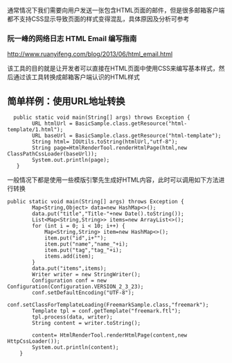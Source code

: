 通常情况下我们需要向用户发送一张包含HTML页面的邮件，但是很多邮箱客户端都不支持CSS显示导致页面的样式变得混乱，具体原因及分析可参考

### 阮一峰的网络日志 HTML Email 编写指南

  http://www.ruanyifeng.com/blog/2013/06/html_email.html

该工具的目的就是让开发者可以直接在HTML页面中使用CSS来编写基本样式，然后通过该工具转换成邮箱客户端认识的HTML样式

## 简单样例：使用URL地址转换
```
  public static void main(String[] args) throws Exception {
        URL htmlUrl = BasicSample.class.getResource("html-template/1.html");
        URL baseUrl = BasicSample.class.getResource("html-template");
        String html= IOUtils.toString(htmlUrl,"utf-8");
        String page=HtmlRenderTool.renderHtmlPage(html,new ClassPathCssLoader(baseUrl));
        System.out.println(page);
   }
 ```
 
 一般情况下都是使用一些模版引擎先生成好HTML内容，此时可以调用如下方法进行转换
 ```
 public static void main(String[] args) throws Exception {
         Map<String,Object> data=new HashMap<>();
         data.put("title","Title-"+new Date().toString());
         List<Map<String,String>> items=new ArrayList<>();
         for (int i = 0; i < 10; i++) {
             Map<String,String> item=new HashMap<>();
             item.put("id",i+"");
             item.put("name","name_"+i);
             item.put("tag","tag_"+i);
             items.add(item);
         }
         data.put("items",items);
         Writer writer = new StringWriter();
         Configuration conf = new Configuration(Configuration.VERSION_2_3_23);
         conf.setDefaultEncoding("UTF-8");
         conf.setClassForTemplateLoading(FreemarkSample.class,"freemark");
         Template tpl = conf.getTemplate("freemark.ftl");
         tpl.process(data, writer);
         String content = writer.toString();
 
         content= HtmlRenderTool.renderHtmlPage(content,new HttpCssLoader());
         System.out.println(content);
     }
 ```
